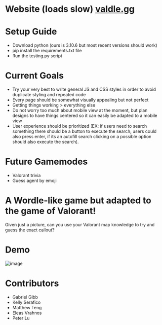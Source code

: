 # Website (loads slow) [valdle.gg](https://valdle.gg/)

# Setup Guide
- Download python (ours is 3.10.6 but most recent versions should work)
- pip install the requirements.txt file
- Run the testing.py script

# Current Goals
- Try your very best to write general JS and CSS styles in order to avoid duplicate styling and repeated code
- Every page should be somewhat visually appealing but not perfect
- Getting things working > everything else
- Do not worry too much about mobile view at the moment, but plan designs to have things centered so it can easily be adapted to a mobile view
- User experience should be prioritized (EX: if users need to search something there should be a button to execute the search, users could also press enter, if its an autofill search clicking on a possible option should also
execute the search). 

# Future Gamemodes
- Valorant trivia
- Guess agent by emoji

# A Wordle-like game but adapted to the game of Valorant!
Given just a picture, can you use your Valorant map knowledge to try and guess the exact callout?
# Demo
![image](https://github.com/GabeGibb/valdle/assets/97437160/4c6e9016-8521-49bb-9145-f6f4d1a36881)
# Contributors
- Gabriel Gibb
- Kelly Serafico
- Matthew Teng
- Eleas Vrahnos
- Peter Lu
